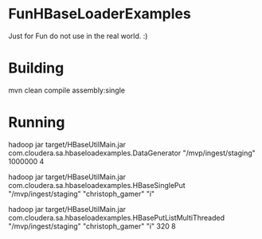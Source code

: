 # FunHBaseLoaderExamples
Just for Fun do not use in the real world.  :)

<H1>Building</H1>

mvn clean compile assembly:single

<H1>Running</H1>

hadoop jar target/HBaseUtilMain.jar com.cloudera.sa.hbaseloadexamples.DataGenerator "/mvp/ingest/staging" 1000000 4

hadoop jar target/HBaseUtilMain.jar com.cloudera.sa.hbaseloadexamples.HBaseSinglePut "/mvp/ingest/staging" "christoph_gamer" "i"

hadoop jar target/HBaseUtilMain.jar com.cloudera.sa.hbaseloadexamples.HBasePutListMultiThreaded "/mvp/ingest/staging" "christoph_gamer" "i" 320 8
